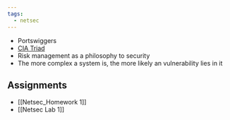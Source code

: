 ```yaml
---
tags:
  - netsec
---
```

- Portswiggers
- [CIA Triad](https://informationsecurity.wustl.edu/items/confidentiality-integrity-and-availability-the-cia-triad/#:~:text=The%20CIA%20Triad%E2%80%94Confidentiality%2C%20Integrity,to%20these%20three%20crucial%20components.)
- Risk management as a philosophy to security
- The more complex a system is, the more likely an vulnerability lies in it


## Assignments
- [[Netsec_Homework 1]]
- [[Netsec Lab 1]]